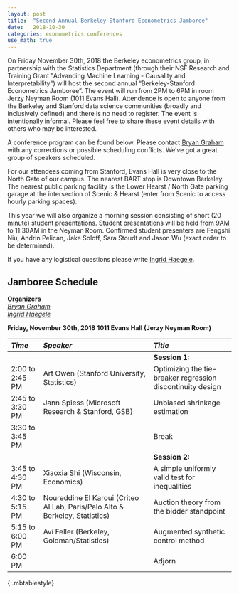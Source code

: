 ```yaml
---
layout: post
title:  "Second Annual Berkeley-Stanford Econometrics Jamboree"
date:   2018-10-30
categories: econometrics conferences
use_math: true
---
```

On Friday November 30th, 2018 the Berkeley econometrics group, in partnership with the Statistics Department (through their NSF Research and Training Grant "Advancing Machine Learning - Causality and Interpretability") will host the second annual “Berkeley-Stanford Econometrics Jamboree”. The  event will run from 2PM to 6PM in room Jerzy Neyman Room (1011 Evans Hall). Attendence is open to anyone from the Berkeley and Stanford data science communities (broadly and inclusively defined) and there is no need to register. The event is intentionally informal. Please feel free to share these event details with others who may be interested.

A conference program can be found below. Please contact [Bryan Graham](bgraham@econ.berkeley.edu) with any corrections or possible scheduling conflicts. We’ve got a great group of speakers scheduled.

For our attendees coming from Stanford, Evans Hall is very close to the North Gate of our campus. The nearest BART stop is Downtown Berkeley. The nearest public parking facility is the Lower Hearst / North Gate parking garage at the intersection of Scenic & Hearst (enter from Scenic to access hourly parking spaces).

This year we will also organize a morning session consisting of short (20 minute) student presentations. Student presentations will be held from 9AM to 11:30AM in the Neyman Room. Confirmed student presenters are Fengshi Niu, Andrin Pelican, Jake Soloff, Sara Stoudt and Jason Wu (exact order to be determined).

If you have any logistical questions please write [Ingrid Haegele](inha@berkeley.edu).

## Jamboree Schedule
**Organizers**    
[_Bryan Graham_](bgraham@econ.berkeley.edu)    
[_Ingrid Haegele_](inha@berkeley.edu)    

**Friday, November 30th, 2018**
**1011 Evans Hall (Jerzy Neyman Room)**

| _Time_              | _Speaker_         | _Title_               |
|:----------------|:--------------- |:--------------- |
|  |  | **Session 1:** |                        
| 2:00 to 2:45 PM | Art Owen (Stanford University, Statistics) | Optimizing the tie-breaker regression discontinuity design |
| 2:45 to 3:30 PM | Jann Spiess (Microsoft Research & Stanford, GSB) | Unbiased shrinkage estimation |
| 3:30 to 3:45 PM  | | Break  |
|  |  | **Session 2:** |       
| 3:45 to 4:30 PM | Xiaoxia Shi (Wisconsin, Economics) | A simple uniformly valid test for inequalities|
| 4:30 to 5:15 PM | Noureddine El Karoui  (Criteo AI Lab, Paris/Palo Alto & Berkeley, Statistics) | Auction theory from the bidder standpoint |
| 5:15 to 6:00 PM | Avi Feller (Berkeley, Goldman/Statistics) | Augmented synthetic control method |
| 6:00 PM  | | Adjorn  |
{:.mbtablestyle}